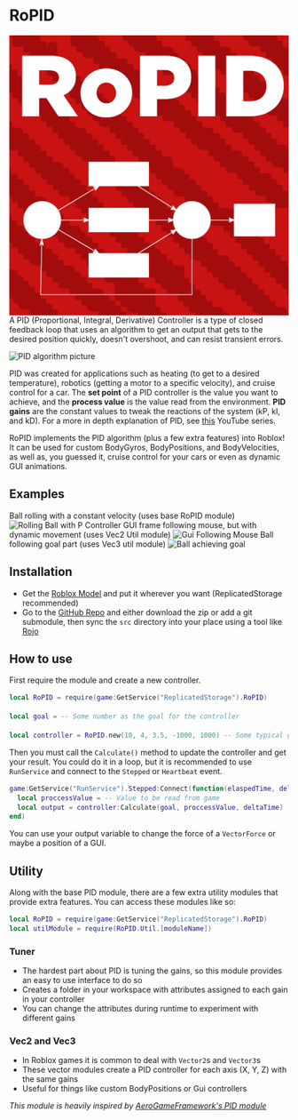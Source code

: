 # RoPID
<img  align="right"  src="logo/Logo.png"  style="margin-left: 15px">

A PID (Proportional, Integral, Derivative) Controller is a type of closed feedback loop that uses an algorithm to get an output that gets to the desired position quickly, doesn't overshoot, and can resist transient errors.

![PID algorithm picture](https://upload.wikimedia.org/wikipedia/commons/4/43/PID_en.svg)

PID was created for applications such as heating (to get to a desired temperature), robotics (getting a motor to a specific velocity), and cruise control for a car. The **set point** of a PID controller is the value you want to achieve, and the **process value** is the value read from the environment. **PID gains** are the constant values to tweak the reactions of the system (kP, kI, and kD). For a more in depth explanation of PID, see [this](https://youtube.com/playlist?list=PLn8PRpmsu08pQBgjxYFXSsODEF3Jqmm-y) YouTube series. 

RoPID implements the PID algorithm (plus a few extra features) into Roblox! It can be used for custom BodyGyros, BodyPositions, and BodyVelocities, as well as, you guessed it, cruise control for your cars or even as dynamic GUI animations. 

## Examples
Ball rolling with a constant velocity (uses base RoPID module)
![Rolling Ball with P Controller](https://media.giphy.com/media/fZro2MsFatkNbUwo28/giphy.gif)
GUI frame following mouse, but with dynamic movement (uses Vec2 Util module)
![Gui Following Mouse](https://media.giphy.com/media/YPG10EZf79qh4J9dAF/giphy.gif)
Ball following goal part (uses Vec3 util module)
![Ball achieving goal](https://media.giphy.com/media/YKjNJ1QsBc5IW10V4O/giphy.gif)

## Installation
- Get the  [Roblox Model](https://www.roblox.com/library/6607300586/RoPID)  and put it wherever you want (ReplicatedStorage recommended)
- Go to the [GitHub Repo](https://github.com/B-Ricey763/RoPID/) and either download the zip or add a git submodule, then sync the `src` directory into your place using a tool like [Rojo](https://rojo.space/docs/)

## How to use
First require the module and create a new controller.
```lua
local RoPID = require(game:GetService("ReplicatedStorage").RoPID)

local goal = -- Some number as the goal for the controller

local controller = RoPID.new(10, 4, 3.5, -1000, 1000) -- Some typical gains
```
Then you must call the `Calculate()` method to update the controller and get your result. You could do it in a loop, but it is recommended to use `RunService` and connect to the `Stepped` or `Heartbeat` event.
```lua
game:GetService("RunService").Stepped:Connect(function(elaspedTime, deltaTime)
  local proccessValue = -- Value to be read from game
  local output = controller:Calculate(goal, proccessValue, deltaTime) -- Don't forget the delta time parameter!
end)
```
You can use your output variable to change the force of a `VectorForce` or maybe a position of a GUI. 

## Utility
Along with the base PID module, there are a few extra utility modules that provide extra features. You can access these modules like so:
```lua
local RoPID = require(game:GetService("ReplicatedStorage").RoPID)
local utilModule = require(RoPID.Util.[moduleName])
```

### Tuner
- The hardest part about PID is tuning the gains, so this module provides an easy to use interface to do so
- Creates a folder in your workspace with attributes assigned to each gain in your controller 
- You can change the attributes during runtime to experiment with different gains

### Vec2 and Vec3 
- In Roblox games it is common to deal with `Vector2`s and `Vector3`s
- These vector modules create a PID controller for each axis (X, Y, Z) with the same gains
- Useful for things like custom BodyPositions or Gui controllers

*This module is heavily inspired by [AeroGameFramework's PID module](https://github.com/Sleitnick/AeroGameFramework/blob/43e4e02717e36ac83c820abc4461fb8afa2cd967/src/StarterPlayer/StarterPlayerScripts/Aero/Modules/PID.lua)*
